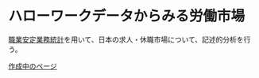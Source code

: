 # ハローワークデータからみる労働市場

[職業安定業務統計](https://www.mhlw.go.jp/toukei/list/114-1.html)を用いて、日本の求人・休職市場について、記述的分析を行う。

[作成中のページ](https://tetokawata.github.io/mismatch_JPN_labor_market/result.html)